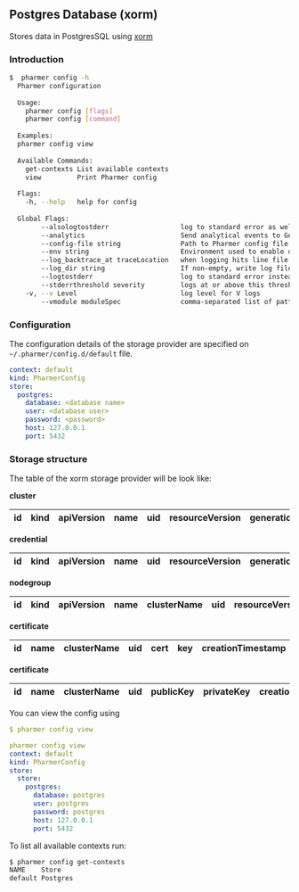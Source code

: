 ## Postgres Database (xorm)

Stores data in PostgresSQL using [xorm](https://github.com/go-xorm/xorm)
 

### Introduction

```bash
$  pharmer config -h
  Pharmer configuration
  
  Usage:
    pharmer config [flags]
    pharmer config [command]
  
  Examples:
  pharmer config view
  
  Available Commands:
    get-contexts List available contexts
    view         Print Pharmer config
  
  Flags:
    -h, --help   help for config
  
  Global Flags:
        --alsologtostderr                  log to standard error as well as files
        --analytics                        Send analytical events to Google Guard (default true)
        --config-file string               Path to Pharmer config file
        --env string                       Environment used to enable debugging (default "dev")
        --log_backtrace_at traceLocation   when logging hits line file:N, emit a stack trace (default :0)
        --log_dir string                   If non-empty, write log files in this directory
        --logtostderr                      log to standard error instead of files (default true)
        --stderrthreshold severity         logs at or above this threshold go to stderr (default 2)
    -v, --v Level                          log level for V logs
        --vmodule moduleSpec               comma-separated list of pattern=N settings for file-filtered logging
```

### Configuration

The configuration details of the storage provider are specified on `~/.pharmer/config.d/default` file. 

```yaml
context: default
kind: PharmerConfig
store:
  postgres:
    database: <database name>
    user: <database user>
    password: <password>
    host: 127.0.0.1
    port: 5432
```    

### Storage structure

The table of the xorm storage provider will be look like:

**cluster**

|id|kind|apiVersion|name|uid|resourceVersion|generation|labels|data|creationTimestamp|dateModified|deletionTimestamp|  
|--|----|----------|----|---|---------------|----------|------|----|-----------------|------------|-----------------| 

**credential**

|id|kind|apiVersion|name|uid|resourceVersion|generation|labels|data|creationTimestamp|dateModified|deletionTimestamp|  
|--|----|----------|----|---|---------------|----------|------|----|-----------------|------------|-----------------| 

**nodegroup**

|id|kind|apiVersion|name|clusterName|uid|resourceVersion|generation|labels|data|creationTimestamp|dateModified|deletionTimestamp|  
|--|----|----------|----|-----------|---|---------------|----------|------|----|-----------------|------------|-----------------| 

**certificate**

|id|name|clusterName|uid|cert|key|creationTimestamp|dateModified|deletionTimestamp|  
|--|----|-----------|---|----|---|-----------------|------------|-----------------| 

**certificate**

|id|name|clusterName|uid|publicKey|privateKey|creationTimestamp|dateModified|deletionTimestamp|  
|--|----|-----------|---|---------|----------|-----------------|------------|-----------------| 


You can view the config using 
```yaml
$ pharmer config view

pharmer config view
context: default
kind: PharmerConfig
store:
  store:
    postgres:
      database: postgres
      user: postgres
      password: postgres
      host: 127.0.0.1
      port: 5432

```

To list all available contexts run:
```bash
$ pharmer config get-contexts
NAME	Store
default	Postgres

```